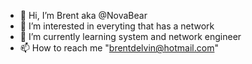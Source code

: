 - 👋 Hi, I’m Brent aka @NovaBear
- 👀 I’m interested in everyting that has a network
- 🌱 I’m currently learning system and network engineer
- 📫 How to reach me "brentdelvin@hotmail.com"

<!---
NovaBear/NovaBear is a ✨ special ✨ repository because its `README.md` (this file) appears on your GitHub profile.
You can click the Preview link to take a look at your changes.
--->
